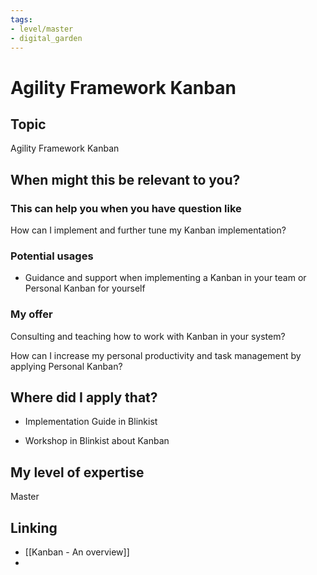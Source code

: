 ```yaml
---
tags: 
- level/master
- digital_garden
---
```

# Agility Framework Kanban
## Topic

Agility Framework Kanban

## When might this be relevant to you?

### This can help you when you have question like

How can I implement and further tune my Kanban implementation?

### Potential usages

-   Guidance and support when implementing a Kanban in your team or Personal Kanban for yourself
    

### My offer

Consulting and teaching how to work with Kanban in your system?

How can I increase my personal productivity and task management by applying Personal Kanban?

## Where did I apply that?

-   Implementation Guide in Blinkist
    
-   Workshop in Blinkist about Kanban
    

## My level of expertise

Master

## Linking
+ [[Kanban - An overview]]
+ 